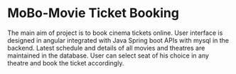 # MoBo-Movie Ticket Booking 
The main aim of project is to book cinema tickets online. User interface is designed in angular integrated with Java Spring boot APIs with mysql in the backend. Latest schedule and details of all movies and theatres are maintained in the database. User can select seat of his choice in any theatre and book the ticket accordingly.
